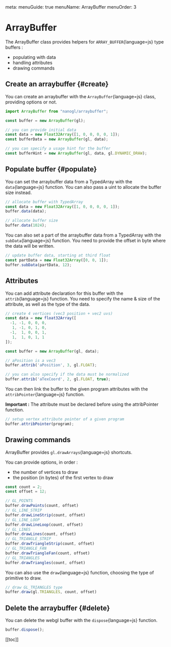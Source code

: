 <route lang="yaml">
meta:
  menuGuide: true
  menuName: ArrayBuffer
  menuOrder: 3
</route>

<div class="content-wrapper">

# ArrayBuffer

The ArrayBuffer class provides helpers for `ARRAY_BUFFER`{language=js} type buffers :
  - populating with data
  - handling attributes
  - drawing commands

## Create an arraybuffer {#create}

You can create an arraybuffer with the `ArrayBuffer`{language=js} class, providing options or not.

```js
import ArrayBuffer from "nanogl/arraybuffer";

const buffer = new ArrayBuffer(gl);

// you can provide initial data
const data = new Float32Array([1, 0, 0, 0, 0, 1]);
const bufferData = new ArrayBuffer(gl, data);

// you can specify a usage hint for the buffer
const bufferHint = new ArrayBuffer(gl, data, gl.DYNAMIC_DRAW);
```

## Populate buffer {#populate}

You can set the arraybuffer data from a TypedArray with the `data`{language=js} function. You can also pass a uint to allocate the buffer size instead.

```js
// allocate buffer with TypedArray
const data = new Float32Array([1, 0, 0, 0, 0, 1]);
buffer.data(data);

// allocate buffer size
buffer.data(1024);
```

You can also set a part of the arraybuffer data from a TypedArray with the `subData`{language=js} function. You need to provide the offset in byte where the data will be written.

```js
// update buffer data, starting at third float
const partData = new Float32Array([0, 0, 1]);
buffer.subData(partData, 12);
```

## Attributes

You can add attribute declaration for this buffer with the `attrib`{language=js} function. You need to specify the name & size of the attribute, as well as the type of the data.

```js
// create 4 vertices (vec3 position + vec2 uvs)
const data = new float32Array([
  -1, -1, 0, 0, 0,
   1, -1, 0, 1, 0,
  -1,  1, 0, 0, 1,
   1,  1, 0, 1, 1
]);

const buffer = new ArrayBuffer(gl, data);

// aPosition is a vec3
buffer.attrib('aPosition', 3, gl.FLOAT);

// you can also specify if the data must be normalized
buffer.attrib('aTexCoord', 2, gl.FLOAT, true);
```

You can then link the buffer to the given program attributes with the `attribPointer`{language=js} function.

<UICallout type="important">

**Important :** The attribute must be declared before using the attribPointer function.

</UICallout>

```js
// setup vertex attribute pointer of a given program
buffer.attribPointer(program);
```

## Drawing commands

ArrayBuffer provides `gl.drawArrays`{language=js} shortcuts.

You can provide options, in order :
- the number of vertices to draw
- the position (in bytes) of the first vertex to draw

```js
const count = 2;
const offset = 12;

// GL_POINTS
buffer.drawPoints(count, offset)
// GL_LINE_STRIP
buffer.drawLineStrip(count, offset)
// GL_LINE_LOOP
buffer.drawLineLoop(count, offset)
// GL_LINES
buffer.drawLines(count, offset)
// GL_TRIANGLE_STRIP
buffer.drawTriangleStrip(count, offset)
// GL_TRIANGLE_FAN
buffer.drawTriangleFan(count, offset)
// GL_TRIANGLES
buffer.drawTriangles(count, offset)
```

You can also use the `draw`{language=js} function, choosing the type of primitive to draw.

```js
// draw GL_TRIANGLES type
buffer.draw(gl.TRIANGLES, count, offset)
```

## Delete the arraybuffer {#delete}

You can delete the webgl buffer with the `dispose`{language=js} function.

```js
buffer.dispose();
```

</div>

<div class="toc-wrapper">

[[toc]]

</div>